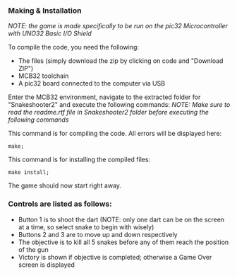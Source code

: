 ### Making & Installation
*NOTE: the game is made specifically to be run on the pic32 Microcontroller with UNO32 Basic I/O Shield*

To compile the code, you need the following:
* The files (simply download the zip by clicking on code and "Download ZIP")
* MCB32 toolchain
* A pic32 board connected to the computer via USB

Enter the MCB32 environment, navigate to the extracted folder for "Snakeshooter2" and execute the following commands:
*NOTE: Make sure to read the readme.rtf file in Snakeshooter2 folder before executing the following commands*

This command is for compiling the code. All errors will be displayed here:
```
make;
```

This command is for installing the compiled files:
```
make install;
```

The game should now start right away.

### Controls are listed as follows:

* Button 1 is to shoot the dart (NOTE: only one dart can be on the screen at a time, so select snake to begin with wisely)
* Buttons 2 and 3 are to move up and down respectively
* The objective is to kill all 5 snakes before any of them reach the position of the gun
* Victory is shown if objective is completed; otherwise a Game Over screen is displayed

